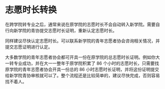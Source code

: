 # 志愿时长转换

在跨学院转专业之后，通常来说在原学院的志愿时长不会自动转入新学院。需要自行向新学院的青协提交志愿时长证明，重新认定志愿时长。

同样建议尽快认定志愿时长。可以联系新学院的青年志愿者协会咨询相关情况，并提交志愿证明进行认定。

大多数学院的青年志愿者协会都可开具一份在原学院的总志愿时长证明。例如你大一转专业成功，并在大一一整年于原学院积累了 86 个小时的志愿时长，只需要找原学院的青年志愿者协会开具一份总的 86 小时志愿时长证明，并将这份证明提交给新学院青协审核就可以了。整个流程还是比较简单的，建议尽快完成，否则容易找不着人。
